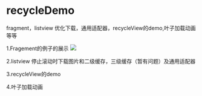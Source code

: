 # recycleDemo
 fragment，listview 优化下载，通用适配器，recycleView的demo,叶子加载动画等等
 
1.Fragement的例子的展示
![](https://github.com/luhui2014/recycleDemo/raw/master/app/src/main/res/drawable-xhdpi/ic_launcher.png)


2.listview 停止滚动时下载图片和二级缓存，三级缓存（暂有问题）及通用适配器


3.recycleView的demo


4.叶子加载动画


